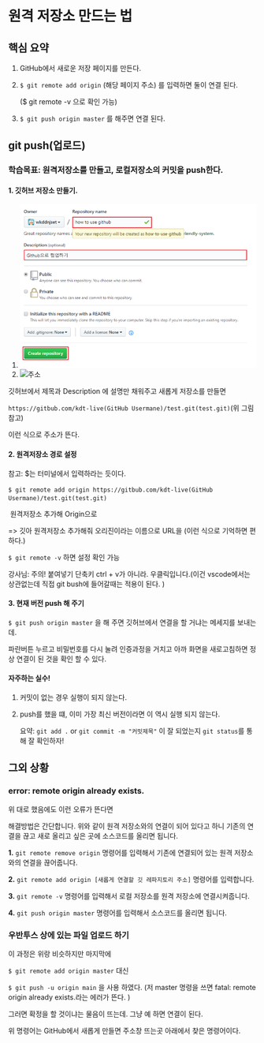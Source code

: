 # 원격 저장소 만드는 법

## 핵심 요약

1. GitHub에서 새로운 저장 페이지를 만든다. 

2. ```$ git remote add origin``` (해당 페이지 주소) 를 입력하면 둘이 연결 된다. 

   ($ git remote -v  으로 확인 가능)

3. ```$ git push origin master``` 를 해주면 연결 된다. 

## git push(업로드)

### 학습목표: 원격저장소를 만들고, 로컬저장소의 커밋을 push한다. 

#### 1. 깃허브 저장소 만들기. 

1. ![처음](https://raw.githubusercontent.com/wkddnjset/wkddnjset.github.io/master/_posts/images/2018-02-20/github_02.png)
2. ![주소](https://img1.daumcdn.net/thumb/R1280x0.fpng/?fname=http://t1.daumcdn.net/brunch/service/user/2Kn8/image/z5bkCxof3XJjUjXG9e1_lFV6cMo.png)

깃허브에서 제목과 Description 에 설명만 채워주고 새롭게 저장소를 만들면 

```https://gitbub.com/kdt-live(GitHub Usermane)/test.git(test.git)```(위 그림 참고)

이런 식으로 주소가 뜬다. 

#### 2. 원격저장소 경로 설정

참고: $는 터미널에서 입력하라는 듯이다. 

```$ git remote add origin https://gitbub.com/kdt-live(GitHub Usermane)/test.git(test.git)```

​        원격저장소 추가해 Origin으로 

  => 깃아 원격저장소 추가해줘 오리진이라는 이름으로 URL을 (이런 식으로 기억하면 편하다.)

```$ git remote -v``` 하면 설정 확인 가능

강사님: 주의! 붙여넣기 단축키 ctrl + v가 아니라. 우클릭입니다.(이건 vscode에서는 상관없는데 직접 git bush에 들어갈때는 적용이 된다. ) 

#### 3. 현재 버전 push 해 주기

```$ git push origin master``` 을 해 주면 깃허브에서 연결을 할 거냐는 메세지를 보내는데. 

파란버튼 누르고 비밀번호를 다시 눌려 인증과정을 거치고 아까 화면을 새로고침하면 정상 연결이 된 것을 확인 할 수 있다. 

#### 자주하는 실수!

1. 커밋이 없는 경우 실행이 되지 않는다. 

2. push를 했을 떄, 이미 가장 최신 버전이라면 이 역시 실행 되지 않는다. 

   요약: ```git add .``` or ```git commit -m "커밋제목"``` 이 잘 되었는지 ```git status```를 통해 잘 확인하자!

## 그외 상황

### error: remote origin already exists.

위 대로 했음에도 이런 오류가 뜬다면 

해결방법은 간단합니다. 위와 같이 원격 저장소와의 연결이 되어 있다고 하니 기존의 연결을 끊고 새로 올리고 싶은 곳에 소스코드를 올리면 됩니다.

**1.** ```git remote remove origin``` 명령어를 입력해서 기존에 연결되어 있는 원격 저장소와의 연결을 끊어줍니다.

**2.** ```git remote add origin [새롭게 연결할 깃 레파지토리 주소]``` 명령어를 입력합니다.

**3.** ```git remote -v``` 명령어를 입력해서 로컬 저장소를 원격 저장소에 연결시켜줍니다.

**4.** ```git push origin master``` 명령어를 입력해서 소스코드를 올리면 됩니다.

### 우반투스 상에 있는 파일 업로드 하기

이 과정은 위랑 비슷하지만 마지막에 

```$ git remote add origin master``` 대신

```$ git push -u origin main``` 을 사용 하였다. (저 master 명령을 쓰면 fatal: remote origin already exists.라는 에러가 뜬다. )

그러면 확정을 할 것이냐는 물음이 뜨는데. 그냥 예 하면 연결이 된다. 

위 명령어는 GitHub에서 새롭게 만들면 주소창 뜨는곳 아래에서 찾은 명령어이다. 